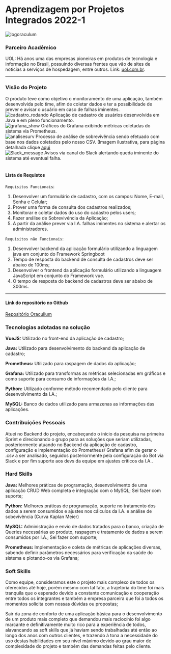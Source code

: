 # Aprendizagem por Projetos Integrados 2022-1
![logoraculum](https://user-images.githubusercontent.com/54710426/173154765-663752ba-20ba-476f-bdbb-2e141b32df22.PNG)


### Parceiro Acadêmico
UOL: Há anos uma das empresas pioneiras em produtos de tecnologia e informação no Brasil, possuindo diversas frentes que vão de sites de notícias a serviços de hospedagem, entre outros.
Link:  [uol.com.br](http://www.uol.com.br/index.php).



***

### Visão do Projeto
O produto teve como objetivo o monitoramento de uma aplicação, também desenvolvida pelo time, afim de coletar dados e ter a possibilidade de prever e avisar o usuário em caso de falhas iminentes.
<br/>
![cadastro_rodando](https://user-images.githubusercontent.com/54710426/173150325-e2f3d64a-22f5-4c42-bc92-eb75bb6e155f.gif)
Aplicação de cadastro de usuários desenvolvida em Java e em pleno funcionamento.
<br/>
![grafana_show](https://user-images.githubusercontent.com/54710426/173150370-decd8e77-da58-436d-8fdc-bd9466be310f.gif)
Gráficos do Grafana exibindo métricas coletadas do sistema via Prometheus.
<br/>
![analisesurv](https://user-images.githubusercontent.com/54710426/173150997-04031e53-0fa3-48eb-a9e8-31bb2bd8d345.PNG)
Processo de análise de sobrevivência sendo efetuado com base nos dados coletados pelo nosso CSV. (Imagem ilustrativa, para página detalhada clique [aqui](https://github.com/Oraculum-Fatec/api-previsao-de-indisponibilidade-sites/blob/main/SurvivalAnalysis.ipynb)
<br/>
![Slack_message](https://user-images.githubusercontent.com/54710426/173150382-3d062c22-b85d-4a0d-81aa-19c460708d71.png)
Avisos via canal do Slack alertando queda iminente do sistema até eventual falha.
<br/>
<br/>
#### Lista de Requistos 

`Requisitos Funcionais`: 
1. Desenvolver um formulário de cadastro, com os campos: Nome, E-mail, Senha e Celular;
2. Prover uma forma de consulta dos cadastros realizados;
3. Monitorar e coletar dados do uso do cadastro pelos users;
4. Fazer análise de Sobrevivéncia da Aplicação;
5. A partir da análise prever via I.A. falhas iminentes no sistema e alertar os administradores.



`Requisitos não Funcionais`:
1. Desenvolver backend da aplicação formulário utilizando a linguagem java em conjunto do Framework Springboot
2. Tempo de resposta do backend de consulta de cadastros deve ser abaixo de 100ms;
3. Desenvolver o frontend da aplicação formulário utilizando a linguagem JavaScript em conjunto do Framework vue.
4. O tempo de resposta do backend de cadastros deve ser abaixo de 300ms.

***

#### Link do repositório no Github
[Repositório Oracullum](https://github.com/Oraculum-Fatec)


### Tecnologias adotadas na solução

**VueJS:** Utilizado no front-end da aplicação de cadastro;

**Java:** Utilizado para desenvolvimento do backend da aplicação de cadastro;

**Prometheus:** Utilizado para raspagem de dados da aplicação;

**Grafana:** Utilizado para transformas as métricas selecionadas em gráficos e como suporte para consumo de informações da I.A.;

**Python:** Utilizado conforme método recomendado pelo cliente para desenvolvimento da I.A.;

**MySQL:** Banco de dados utilizado para armazenas as informações das aplicações.


### Contribuições Pessoais
Atuei no Backend do projeto, encabeçando o início da pesquisa na primeira Sprint e direcionando o grupo para as soluções que seriam utilizadas, posteriormente atuando no Backend da aplicação de cadastro, configuração e implementação do Prometheus/ Grafana afim de gerar o .csv a ser analisado, seguidos posteriormente pela configuração do Bot via Slack e por fim suporte aos devs da equipe em ajustes críticos da I.A..


### Hard Skills
**Java:** Melhores práticas de programação, desenvolvimento de uma aplicação CRUD Web completa e integração com o MySQL; Sei fazer com suporte;

**Python:** Melhores práticas de programação, suporte no tratamento dos dados a serem consumidos e ajustes nos cálculos da I.A. e análise de sobevivência (Curva Kaplan Meier)

**MySQL:** Administração e envio de dados tratados para o banco, criação de Queries necessárias ao produto, raspagem e tratamento de dados a serem consumidos por I.A.; Sei fazer com suporte;

**Prometheus:** Implementação e coleta de métricas de aplicações diversas, sabendo definir parâmetros necessários para verificação da saúde do sistema e plotando-os via Grafana;


### Soft Skills
Como equipe, consideramos este o projeto mais complexo de todos os oferecidos até hoje, porém mesmo com tal fato, a trajetória do time foi mais tranquila que o esperado devido a constante comunicação e cooperação entre todos os integrantes e também a empresa parceira que foi a todos os momentos solícita com nossas dúvidas ou propostas; 

Sair da zona de conforto de uma aplicação básica para o desenvolvimento de um produto mais completo que demandou mais raciocínio foi algo marcante e definitivamente muito rico para a experiência de todos, alavancando as soft skills que já haviam sendo trabalhadas até então ao longo dos anos com outros clientes, e trazendo à tona a necessidade do uso destas habilidades em seu nível máximo devido ao grau maior de complexidade do projeto e também das demandas feitas pelo cliente.
